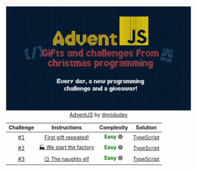 <div align="center">

![AdventJS](./AdventJS.png)
[AdventJS](https://adventjs.dev/) by  [@midudev](https://github.com/midudev)

</div>


| Challenge | Instructions | Complexity | Solution |
| :---------: | :---------: | :---------: | :---------: |
|  [#1](https://github.com/Othamae/AdventJS/tree/main/2023/Day%201)    | [First gift repeated!](https://github.com/Othamae/AdventJS/blob/main/2023/Day%201/Instructions.md)  | <span style="color:green">**Easy**</span> 🟢| [TypeScript](https://github.com/Othamae/AdventJS/blob/main/2023/Day%201/challenge_01.ts)    |
|  [#2](https://github.com/Othamae/AdventJS/tree/main/2023/Day%202)    | [🏭 We start the factory](https://github.com/Othamae/AdventJS/blob/main/2023/Day%202/Instructions.md)  | <span style="color:green">**Easy**</span> 🟢| [TypeScript](https://github.com/Othamae/AdventJS/blob/main/2023/Day%202/challenge_02.ts)    |
|  [#3](https://github.com/Othamae/AdventJS/tree/main/2023/Day%203)    | [😏 The naughty elf](https://github.com/Othamae/AdventJS/blob/main/2023/Day%203/Instructions.md)  | <span style="color:green">**Easy**</span> 🟢| [TypeScript](https://github.com/Othamae/AdventJS/blob/main/2023/Day%203/challenge_03.ts)    |
